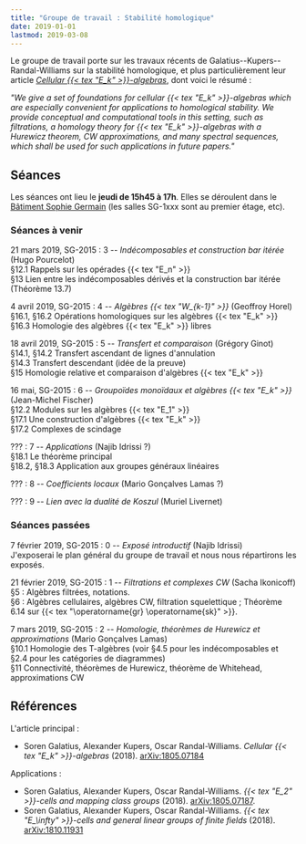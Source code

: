 ```yaml
---
title: "Groupe de travail : Stabilité homologique"
date: 2019-01-01
lastmod: 2019-03-08
---
```


Le groupe de travail porte sur les travaux récents de Galatius--Kupers--Randal-Williams sur la stabilité homologique, et plus particulièrement leur article [*Cellular {{< tex "E_k" >}}-algebras*](https://arxiv.org/abs/1805.07184), dont voici le résumé :

*"We give a set of foundations for cellular {{< tex "E_k" >}}-algebras which are especially convenient for applications to homological stability. We provide conceptual and computational tools in this setting, such as filtrations, a homology theory for {{< tex "E_k" >}}-algebras with a Hurewicz theorem, CW approximations, and many spectral sequences, which shall be used for such applications in future papers."*

## Séances

Les séances ont lieu le **jeudi de 15h45 à 17h**.
Elles se déroulent dans le [Bâtiment Sophie Germain](https://www.math.univ-paris-diderot.fr/ufr/acces) (les salles SG-1xxx sont au premier étage, etc).

### Séances à venir

21 mars 2019, SG-2015
: 3 -- *Indécomposables et construction bar itérée* (Hugo Pourcelot)  
§12.1 Rappels sur les opérades {{< tex "E_n" >}}  
§13 Lien entre les indécomposables dérivés et la construction bar itérée (Théorème 13.7)

4 avril 2019, SG-2015
: 4 -- *Algèbres {{< tex "W_{k-1}" >}}* (Geoffroy Horel)  
§16.1, §16.2 Opérations homologiques sur les algèbres {{< tex "E_k" >}}  
§16.3 Homologie des algèbres {{< tex "E_k" >}} libres <!--zapper 16.4-->

18 avril 2019, SG-2015
: 5 -- *Transfert et comparaison* (Grégory Ginot)  
§14.1, §14.2 Transfert ascendant de lignes d'annulation  
§14.3 Transfert descendant (idée de la preuve)  
§15 Homologie relative et comparaison d'algèbres {{< tex "E_k" >}}

16 mai, SG-2015
: 6 -- *Groupoïdes monoïdaux et algèbres {{< tex "E_k" >}}* (Jean-Michel Fischer)  
§12.2 Modules sur les algèbres {{< tex "E_1" >}}  
§17.1 Une construction d'algèbres {{< tex "E_k" >}}  
§17.2 Complexes de scindage

???
: 7 -- *Applications* (Najib Idrissi ?)  
§18.1 Le théorème principal  
§18.2, §18.3 Application aux groupes généraux linéaires

???
: 8 -- *Coefficients locaux* (Mario Gonçalves Lamas ?)

???
: 9 -- *Lien avec la dualité de Koszul* (Muriel Livernet)

### Séances passées

7 février 2019, SG-2015
: 0 -- *Exposé introductif* (Najib Idrissi)  
J'exposerai le plan général du groupe de travail et nous nous répartirons les exposés.

21 février 2019, SG-2015
: 1 -- *Filtrations et complexes CW* (Sacha Ikonicoff)  
§5 : Algèbres filtrées, notations.  
§6 : Algèbres cellulaires, algèbres CW, filtration squelettique ; Théorème 6.14 sur {{< tex "\operatorname{gr} \operatorname{sk}" >}}.

7 mars 2019, SG-2015
: 2 -- *Homologie, théorèmes de Hurewicz et approximations* (Mario Gonçalves Lamas)  
§10.1 Homologie des T-algèbres (voir §4.5 pour les indécomposables et §2.4 pour les catégories de diagrammes)  
§11 Connectivité, théorèmes de Hurewicz, théorème de Whitehead, approximations CW

## Références

L'article principal :

* Soren Galatius, Alexander Kupers, Oscar Randal-Williams. *Cellular {{< tex "E_k" >}}-algebras* (2018). [arXiv:1805.07184](https://arxiv.org/abs/1805.07184)

Applications :

* Soren Galatius, Alexander Kupers, Oscar Randal-Williams. *{{< tex "E_2" >}}-cells and mapping class groups* (2018). [arXiv:1805.07187](https://arxiv.org/abs/1805.07187).
* Soren Galatius, Alexander Kupers, Oscar Randal-Williams. *{{< tex "E_\infty" >}}-cells and general linear groups of finite fields* (2018). [arXiv:1810.11931](https://arxiv.org/abs/1810.11931)
